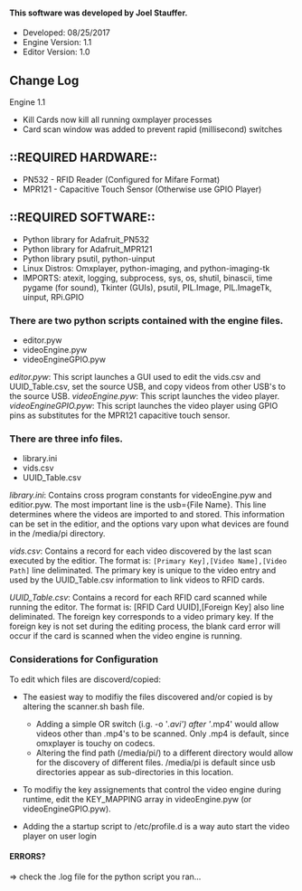#### This software was developed by Joel Stauffer.
- Developed: 08/25/2017
- Engine Version: 1.1
- Editor Version: 1.0

## Change Log

Engine 1.1
- Kill Cards now kill all running oxmplayer processes
- Card scan window was added to prevent rapid (millisecond) switches

## ::REQUIRED HARDWARE::

- PN532 - RFID Reader (Configured for Mifare Format)
- MPR121 - Capacitive Touch Sensor (Otherwise use GPIO Player)

## ::REQUIRED SOFTWARE::
- Python library for Adafruit_PN532
- Python library for Adafruit_MPR121
- Python library psutil, python-uinput
- Linux Distros: Omxplayer, python-imaging, and python-imaging-tk
- IMPORTS: atexit, logging, subprocess, sys, os, shutil, binascii, time
 pygame (for sound), Tkinter (GUIs), psutil, PIL.Image, PIL.ImageTk,
 uinput, RPi.GPIO

### There are two python scripts contained with the engine files.

 - editor.pyw
 - videoEngine.pyw
 - videoEngineGPIO.pyw

*editor.pyw*: This script launches a GUI used to edit the vids.csv and UUID_Table.csv, set the
source USB, and copy videos from other USB's to the source USB.
*videoEngine.pyw*: This script launches the video player.
*videoEngineGPIO.pyw*: This script launches the video player using GPIO pins as substitutes for the MPR121 capacitive touch sensor.

### There are three info files.

 - library.ini
 - vids.csv
 - UUID_Table.csv

*library.ini*: Contains cross program constants for videoEngine.pyw and
editior.pyw. The most important line is the usb={File Name}. This line
determines where the videos are imported to and stored. This information
can be set in the editior, and the options vary upon what devices are 
found in the /media/pi directory.

*vids.csv*: Contains a record for each video discovered by the last scan
executed by the editior. The format is: 
   `[Primary Key],[Video Name],[Video Path]`
line deliminated. The primary key is unique to the video entry and used
by the UUID_Table.csv information to link videos to RFID cards.

*UUID_Table.csv*: Contains a record for each RFID card scanned while 
running the editor. The format is:
   [RFID Card UUID],[Foreign Key]
also line deliminated. The foreign key corresponds to a video primary
key. If the foreign key is not set during the editing process, the
blank card error will occur if the card is scanned when the video 
engine is running.


### Considerations for Configuration
To edit which files are discoverd/copied:

 - The easiest way to modifiy the files discovered and/or copied is by
    altering the scanner.sh bash file.
    - Adding a simple OR switch (i.g. -o '*.avi') after '*.mp4' would
       allow videos other than .mp4's to be scanned. Only .mp4 is 
       default, since omxplayer is touchy on codecs.
    - Altering the find path (/media/pi/) to a different directory would
       allow for the discovery of different files. /media/pi is default
       since usb directories appear as sub-directories in this location.

 - To modifiy the key assignements that control the video engine during
    runtime, edit the KEY_MAPPING array in videoEngine.pyw (or videoEngineGPIO.pyw).

 - Adding the a startup script  to /etc/profile.d is a way
	auto start the video player on user login


#### ERRORS?
=> check the .log file for the python script you ran...
